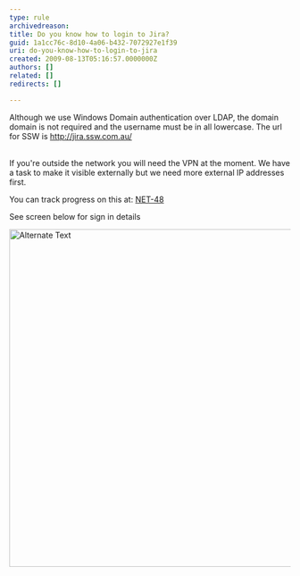 ```yaml
---
type: rule
archivedreason: 
title: Do you know how to login to Jira?
guid: 1a1cc76c-8d10-4a06-b432-7072927e1f39
uri: do-you-know-how-to-login-to-jira
created: 2009-08-13T05:16:57.0000000Z
authors: []
related: []
redirects: []

---
```



Although we use Windows Domain authentication over LDAP, the domain domain is not required and the username must be in all lowercase. The url for SSW is <a href="/Management/RulesToBetterJira/Pages/HowdoIsignintoJira.aspx" shape="rect">http&#58;//jira.ssw.com.au/</a> ​
<br><excerpt class='endintro'></excerpt><br>
<p>If you're outside the network you will need the VPN at the moment. We have a task to make it visible externally but we need more external IP addresses first. </p>
<p>You can track progress on this at&#58; <a href="http&#58;//jira.ssw.com.au/browse/NET-48" shape="rect" target="_blank">NET-48</a></p>
<p>See screen below for sign in details</p>
<p><img border="0" alt="Alternate Text" src="/Management/RulesToBetterJira/PublishingImages/SignIn.png" width="621" height="605" style="border-bottom-width&#58;0px;border-bottom-style&#58;solid;border-bottom-color&#58;initial;border-left-width&#58;0px;border-left-style&#58;solid;border-left-color&#58;initial;border-top-width&#58;0px;border-top-style&#58;solid;border-top-color&#58;initial;border-right-width&#58;0px;border-right-style&#58;solid;border-right-color&#58;initial;" />&#160;</p>


